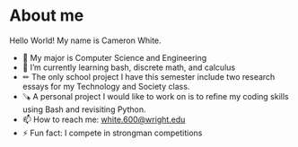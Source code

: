 # About me




Hello World! My name is Cameron White.
- 📓 My major is Computer Science and Engineering
- 🌱 I’m currently learning bash, discrete math, and calculus
- ✏ The only school project I have this semester include two research essays for my Technology and Society class.
- 🪚 A personal project I would like to work on is to refine my coding skills using Bash and revisiting Python.
- 📫 How to reach me: white.600@wright.edu
- ⚡ Fun fact: I compete in strongman competitions
